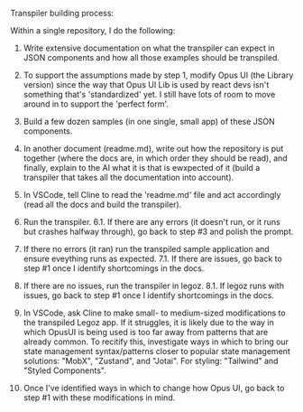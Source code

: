 Transpiler building process:

Within a single repository, I do the following:

1. Write extensive documentation on what the transpiler can expect in JSON components and how all those examples should be transpiled.

2. To support the assumptions made by step 1, modify Opus UI (the Library version) since the way that Opus UI Lib is used by react devs isn't something that's 'standardized' yet. I still have lots of room to move around in to support the 'perfect form'.

3. Build a few dozen samples (in one single, small app) of these JSON components.

4. In another document (readme.md), write out how the repository is put together (where the docs are, in which order they should be read), and finally, explain to the AI what it is that is ewxpected of it (build a transpiler that takes all the documentation into account).

5. In VSCode, tell Cline to read the 'readme.md' file and act accordingly (read all the docs and build the transpiler).

6. Run the transpiler.
6.1. If there are any errors (it doesn't run, or it runs but crashes halfway through), go back to step #3 and polish the prompt.

7. If there no errors (it ran) run the transpiled sample application and ensure eveything runs as expected.
7.1. If there are issues, go back to step #1 once I identify shortcomings in the docs.

8. If there are no issues, run the transpiler in legoz.
8.1. If legoz runs with issues, go back to step #1 once I identify shortcomings in the docs.

9. In VSCode, ask Cline to make small- to medium-sized modifications to the transpiled Legoz app. If it struggles, it is likely due to the way in which OpusUI is being used is too far away from patterns that are already common. To recitify this, investigate ways in which to bring our state management syntax/patterns closer to popular state management solutions: "MobX", "Zustand", and "Jotai". For styling: "Tailwind" and "Styled Components".

10. Once I've identified ways in which to change how Opus UI, go back to step #1 with these modifications in mind.